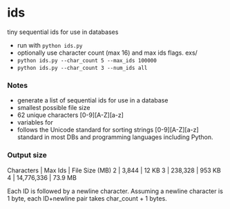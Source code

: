 # ids
tiny sequential ids for use in databases

- run with `python ids.py`
- optionally use character count (max 16) and max ids flags. exs/ 
- `python ids.py --char_count 5 --max_ids 100000`
- `python ids.py --char_count 3 --num_ids all`

### Notes
- generate a list of sequential ids for use in a database
- smallest possible file size
- 62 unique characters [0-9][A-Z][a-z]
- variables for 
- follows the Unicode standard for sorting strings [0-9][A-Z][a-z] standard in most DBs and programming languages including Python.

### Output size

Characters | Max Ids | File Size (MB)
2 | 3,844 | 12 KB
3 | 238,328 | 953 KB
4 | 14,776,336 | 73.9 MB

Each ID is followed by a newline character. 
Assuming a newline character is 1 byte, each ID+newline pair takes char_count + 1 bytes.